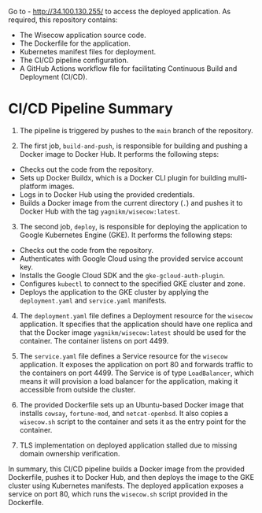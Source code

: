 Go to - http://34.100.130.255/ to access the deployed application.
As required, this repository contains:

- The Wisecow application source code.
- The Dockerfile for the application.
- Kubernetes manifest files for deployment.
- The CI/CD pipeline configuration.
- A GitHub Actions workflow file for facilitating Continuous Build and Deployment (CI/CD).

# CI/CD Pipeline Summary

1. The pipeline is triggered by pushes to the `main` branch of the repository.

2. The first job, `build-and-push`, is responsible for building and pushing a Docker image to Docker Hub. It performs the following steps:
  - Checks out the code from the repository.
  - Sets up Docker Buildx, which is a Docker CLI plugin for building multi-platform images.
  - Logs in to Docker Hub using the provided credentials.
  - Builds a Docker image from the current directory (`.`) and pushes it to Docker Hub with the tag `yagnikm/wisecow:latest`.

3. The second job, `deploy`, is responsible for deploying the application to Google Kubernetes Engine (GKE). It performs the following steps:
  - Checks out the code from the repository.
  - Authenticates with Google Cloud using the provided service account key.
  - Installs the Google Cloud SDK and the `gke-gcloud-auth-plugin`.
  - Configures `kubectl` to connect to the specified GKE cluster and zone.
  - Deploys the application to the GKE cluster by applying the `deployment.yaml` and `service.yaml` manifests.

4. The `deployment.yaml` file defines a Deployment resource for the `wisecow` application. It specifies that the application should have one replica and that the Docker image `yagnikm/wisecow:latest` should be used for the container. The container listens on port 4499.

5. The `service.yaml` file defines a Service resource for the `wisecow` application. It exposes the application on port 80 and forwards traffic to the containers on port 4499. The Service is of type `LoadBalancer`, which means it will provision a load balancer for the application, making it accessible from outside the cluster.

6. The provided Dockerfile sets up an Ubuntu-based Docker image that installs `cowsay`, `fortune-mod`, and `netcat-openbsd`. It also copies a `wisecow.sh` script to the container and sets it as the entry point for the container.

7. TLS implementation on deployed application stalled due to missing domain ownership verification.

In summary, this CI/CD pipeline builds a Docker image from the provided Dockerfile, pushes it to Docker Hub, and then deploys the image to the GKE cluster using Kubernetes manifests. The deployed application exposes a service on port 80, which runs the `wisecow.sh` script provided in the Dockerfile.
